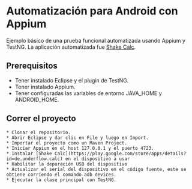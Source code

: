 # Automatización para Android con Appium

Ejemplo básico de una prueba funcional automatizada usando Appium y TestNG. La aplicación automatizada fue [Shake Calc](https://play.google.com/store/apps/details?id=de.underflow.calc).

## Prerequisitos

* Tener instalado Eclipse y el plugin de TestNG.
* Tener instalado Appium.
* Tener configuradas las variables de entorno JAVA_HOME y ANDROID_HOME.

## Correr el proyecto

```
* Clonar el repositorio.
* Abrir Eclipse y dar clic en File y luego en Import.
* Importar el proyecto como un Maven Project.
* Iniciar Appium en el host 127.0.0.1 y el puerto 4723.
* Instalar [Shake Calc](https://play.google.com/store/apps/details?id=de.underflow.calc) en el dispositivo a usar
* Habilitar la depuración USB del dispositivo
* Actualizar el serial del dispositivo en el código fuente, este se obtiene corriendo el comando adb devices.
* Ejecutar la clase principal con TestNG.
```
